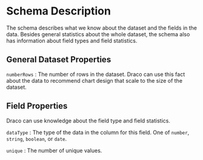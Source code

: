 # Schema Description

The schema describes what we know about the dataset and the fields in the data. Besides general statistics about the whole dataset, the schema also has information about field types and field statistics.

## General Dataset Properties

`numberRows`
: The number of rows in the dataset. Draco can use this fact about the data to recommend chart design that scale to the size of the dataset.

## Field Properties

Draco can use knowledge about the field type and field statistics.

`dataType`
: The type of the data in the column for this field. One of `number`, `string`, `boolean`, or `date`.

`unique`
: The number of unique values.
